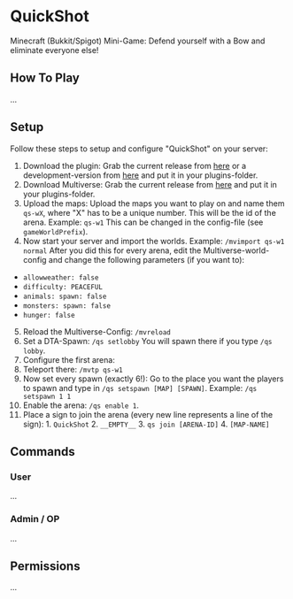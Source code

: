 # QuickShot
Minecraft (Bukkit/Spigot) Mini-Game: Defend yourself with a Bow and eliminate everyone else!

## How To Play
...

## Setup
Follow these steps to setup and configure "QuickShot" on your server:

1. Download the plugin: Grab the current release from [here](https://github.com/MarvinMenzerath/QuickShot/releases) or a development-version from [here](http://ci.menzerath.eu/job/QuickShot/) and put it in your plugins-folder.
2. Download Multiverse: Grab the current release from [here](https://dev.bukkit.org/projects/multiverse-core) and put it in your plugins-folder.
3. Upload the maps: Upload the maps you want to play on and name them `qs-wX`, where "X" has to be a unique number. This will be the id of the arena. Example: `qs-w1`
This can be changed in the config-file (see `gameWorldPrefix`).
4. Now start your server and import the worlds. Example: `/mvimport qs-w1 normal`  After you did this for every arena, edit the Multiverse-world-config and change the following parameters (if you want to):
  * `allowweather: false`
  * `difficulty: PEACEFUL`
  * `animals:
      spawn: false`
  * `monsters:
      spawn: false`
  * `hunger: false`
5. Reload the Multiverse-Config: `/mvreload`
6. Set a DTA-Spawn: `/qs setlobby` You will spawn there if you type `/qs lobby`.
7. Configure the first arena:
  1. Teleport there: `/mvtp qs-w1`
  2. Now set every spawn (exactly 6!): Go to the place you want the players to spawn and type in `/qs setspawn [MAP] [SPAWN]`. Example: `/qs setspawn 1 1`
  3. Enable the arena: `/qs enable 1`.
  4. Place a sign to join the arena (every new line represents a line of the sign):
    1. `QuickShot`
    2. `__EMPTY__`
    3. `qs join [ARENA-ID]`
    4. `[MAP-NAME]`

## Commands

### User
...

### Admin / OP
...

## Permissions
...